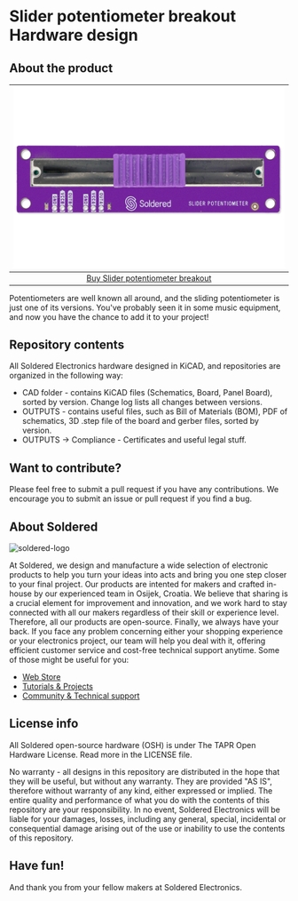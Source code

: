 # Slider potentiometer breakout Hardware design

## About the product

| ![Slider potentiometer breakout](https://github.com/SolderedElectronics/Slider-potentiometer-breakout-hardware-design/blob/main/OUTPUTS/V1.1.1/333130.jpg?raw=true) |
| :----------------------------------------------------------: |
|      [Buy Slider potentiometer breakout](https://www.solde.red/333130)      |

Potentiometers are well known all around, and the sliding potentiometer is just one of its versions. You've probably seen it in some music equipment, and now you have the chance to add it to your project!

## Repository contents

All Soldered Electronics hardware designed in KiCAD, and repositories are organized in the following way:

- CAD folder - contains KiCAD files (Schematics, Board, Panel Board), sorted by version. Change log lists all changes between versions.
- OUTPUTS - contains useful files, such as Bill of Materials (BOM), PDF of schematics, 3D .step file of the board and gerber files, sorted by version. 
- OUTPUTS -> Compliance - Certificates and useful legal stuff. 

## Want to contribute?

Please feel free to submit a pull request if you have any contributions. We encourage you to submit an issue or pull request if you find a bug. 

## About Soldered

<img src="https://raw.githubusercontent.com/e-radionicacom/Soldered-Generic-Arduino-Library/dev/extras/Soldered-logo-color.png" alt="soldered-logo" width="500"/>

At Soldered, we design and manufacture a wide selection of electronic products to help you turn your ideas into acts and bring you one step closer to your final project. Our products are intented for makers and crafted in-house by our experienced team in Osijek, Croatia. We believe that sharing is a crucial element for improvement and innovation, and we work hard to stay connected with all our makers regardless of their skill or experience level. Therefore, all our products are open-source. Finally, we always have your back. If you face any problem concerning either your shopping experience or your electronics project, our team will help you deal with it, offering efficient customer service and cost-free technical support anytime. Some of those might be useful for you:

- [Web Store](https://www.soldered.com/shop)
- [Tutorials & Projects](https://soldered.com/learn)
- [Community & Technical support](https://soldered.com/community)

## License info

All Soldered open-source hardware (OSH) is under The TAPR Open Hardware License. Read more in the LICENSE file. 

No warranty - all designs in this repository are distributed in the hope that they will be useful, but without any warranty. They are provided "AS IS", therefore without warranty of any kind, either expressed or implied. The entire quality and performance of what you do with the contents of this repository are your responsibility. In no event, Soldered Electronics will be liable for your damages, losses, including any general, special, incidental or consequential damage arising out of the use or inability to use the contents of this repository. 

## Have fun! 
And thank you from your fellow makers at Soldered Electronics.